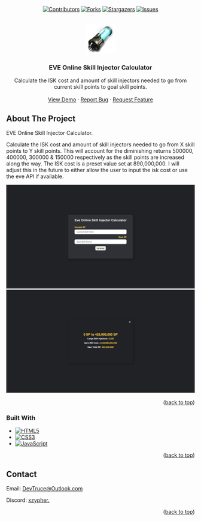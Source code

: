 <a id="readme-top"></a>

<div align="center">

[![Contributors][contributors-icon]][contributors-link]
[![Forks][forks-icon]][forks-link]
[![Stargazers][stars-icon]][stars-link]
[![Issues][issues-icon]][issues-link]

</div>

<!-- PROJECT LOGO -->
<br />
<div align="center">
  <a href="https://github.com/DevTruce/skill-injector-calculator">
    <img src="src/imgs/favicon.png" alt="Logo" width="80" height="80">
  </a>

<h3 align="center">EVE Online Skill Injector Calculator</h3>

  <p align="center">
    Calculate the ISK cost and amount of skill injectors needed to go from current skill points to goal skill points.
    <br />
    <br />
    <a href="https://devtruce.github.io/skill-injector-calculator/" target="_blank">View Demo</a>
    ·
    <a href="https://github.com/DevTruce/skill-injector-calculator/issues" target="_blank">Report Bug</a>
    ·
    <a href="https://github.com/DevTruce/skill-injector-calculator/issues" target="_blank">Request Feature</a>
  </p>
</div>

<!-- ABOUT THE PROJECT -->

## About The Project

EVE Online Skill Injector Calculator.

Calculate the ISK cost and amount of skill injectors needed to go from X skill points to Y skill points. This will account for the diminishing returns 500000, 400000, 300000 & 150000 respectively as the skill points are increased along the way. The ISK cost is a preset value set at 890,000,000. I will adjust this in the future to either allow the user to input the isk cost or use the eve API if available.

[![skill-injector-calculator][product-screenshot1]](product-link)
[![skill-injector-calculator][product-screenshot2]](product-link)

<p align="right">(<a href="#readme-top">back to top</a>)</p>

### Built With

- [![HTML5][html5-icon]][html5-link]
- [![CSS3][css3-icon]][css3-link]
- [![JavaScript][JavaScript-icon]][JavaScript-link]

<p align="right">(<a href="#readme-top">back to top</a>)</p>

<!-- CONTACT -->

## Contact

Email: [DevTruce@Outlook.com]()

Discord: [xzypher.]()

<p align="right">(<a href="#readme-top">back to top</a>)</p>

<!-- #### MARKDOWN LINKS & IMAGES #### -->

<!-- ## GitHub ##-->
<!-- links -->

[contributors-link]: https://github.com/DevTruce/skill-injector-calculator/graphs/contributors
[forks-link]: https://github.com/DevTruce/skill-injector-calculator/network/members
[stars-link]: https://github.com/DevTruce/skill-injector-calculator/stargazers
[issues-link]: https://github.com/DevTruce/skill-injector-calculator/issues

<!-- icons -->

[contributors-icon]: https://img.shields.io/github/contributors/DevTruce/skill-injector-calculator.svg?style=for-the-badge
[forks-icon]: https://img.shields.io/github/forks/DevTruce/skill-injector-calculator.svg?style=for-the-badge
[stars-icon]: https://img.shields.io/github/stars/DevTruce/skill-injector-calculator.svg?style=for-the-badge
[issues-icon]: https://img.shields.io/github/issues/DevTruce/skill-injector-calculator.svg?style=for-the-badge

<!-- ## Project ## -->

[product-screenshot1]: src/imgs/product-screenshot1.png
[product-screenshot2]: src/imgs/product-screenshot2.png
[product-link]: https://devtruce.github.io/skill-injector-calculator/

<!-- ## Tech & Tools ## -->
<!-- links -->

[html5-link]: https://html-icon/
[css3-link]: https://css3-icon/
[javascript-link]: https://www.javascript-icon/

<!-- icons -->

[html5-icon]: https://img.shields.io/badge/HTML5-orange?style=for-the-badge&logo=html5&logoColor=white
[css3-icon]: https://img.shields.io/badge/CSS3-blue?style=for-the-badge&logo=CSS3&logoColor=white
[javascript-icon]: https://img.shields.io/badge/Javascript-FCE22A?style=for-the-badge&logo=javascript&logoColor=black
